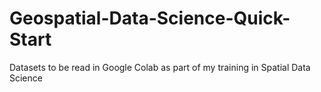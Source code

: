 # Geospatial-Data-Science-Quick-Start
Datasets to be read in Google Colab as part of my training in Spatial Data Science
